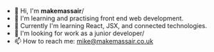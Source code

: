 - 👋 Hi, I'm **makemassair**/
- 👀 I'm learning and practising front end web development.
- 🌱 Currently I'm learning React, JSX, and connected technologies.
- 💞️ I'm looking for work as a junior developer/ 
- 📫 How to reach me: mike@makemassair.co.uk

<!---
makemassair/makemassair is a ✨ special ✨ repository because its `README.md` (this file) appears on your GitHub profile.
You can click the Preview link to take a look at your changes.
--->
